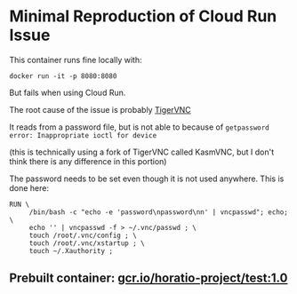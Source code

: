 # Minimal Reproduction of Cloud Run Issue

This container runs fine locally with:

```
docker run -it -p 8080:8080
```

But fails when using Cloud Run.

The root cause of the issue is probably [TigerVNC](https://github.com/TigerVNC/tigervnc)

It reads from a password file, but is not able to because of `getpassword error: Inappropriate ioctl for device`

(this is technically using a fork of TigerVNC called KasmVNC, but I don't think there is any difference in this portion)

The password needs to be set even though it is not used anywhere. This is done here:

```
RUN \
     /bin/bash -c "echo -e 'password\npassword\nn' | vncpasswd"; echo; \
     echo '' | vncpasswd -f > ~/.vnc/passwd ; \
     touch /root/.vnc/config ; \
     touch /root/.vnc/xstartup ; \
     touch ~/.Xauthority ;
```

## Prebuilt container: [gcr.io/horatio-project/test:1.0](gcr.io/horatio-project/test:1.0)
